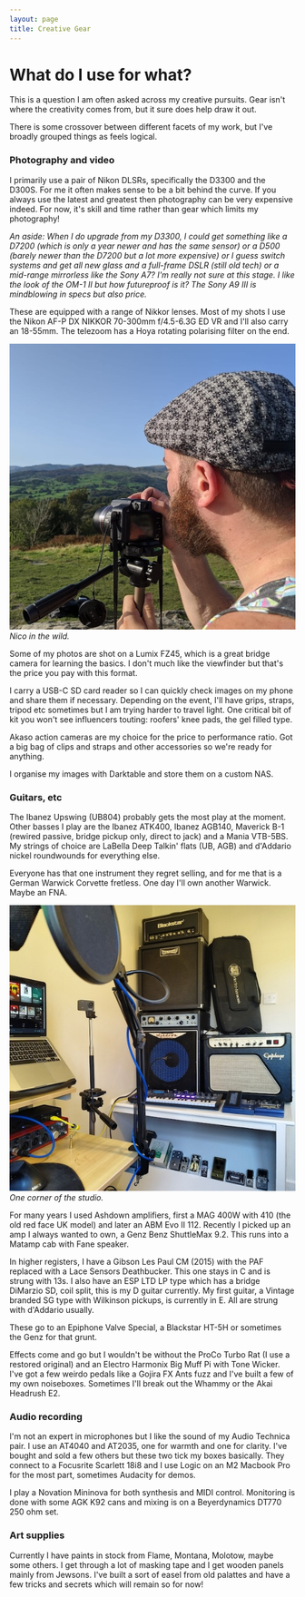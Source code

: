 ```yaml
---
layout: page
title: Creative Gear
---
```


# What do I use for what?

This is a question I am often asked across my creative pursuits. Gear isn't where the creativity comes from, but it sure does help draw it out.

There is some crossover between different facets of my work, but I've broadly grouped things as feels logical.

### Photography and video

I primarily use a pair of Nikon DLSRs, specifically the D3300 and the D300S. For me it often makes sense to be a bit behind the curve. If you always use the latest and greatest then photography can be very expensive indeed. For now, it's skill and time rather than gear which limits my photography!

*An aside: When I do upgrade from my D3300, I could get something like a D7200 (which is only a year newer and has the same sensor) or a  D500 (barely newer than the D7200 but a lot more expensive) or I guess switch systems and get all new glass and a full-frame DSLR (still old tech) or a mid-range mirrorless like the Sony A7? I'm really not sure at this stage. I like the look of the OM-1 II but how futureproof is it? The Sony A9 III is mindblowing in specs but also price.*

These are equipped with a range of Nikkor lenses. Most of my shots I use the Nikon AF-P DX NIKKOR 70-300mm f/4.5-6.3G ED VR and I'll also carry an 18-55mm. The telezoom has a Hoya rotating polarising filter on the end.

![Nico in the wild.](/public/img/snap.jpg)
*Nico in the wild.*

Some of my photos are shot on a Lumix FZ45, which is a great bridge camera for learning the basics. I don't much like the viewfinder but that's the price you pay with this format.

I carry a USB-C SD card reader so I can quickly check images on my phone and share them if necessary. Depending on the event, I'll have grips, straps, tripod etc sometimes but I am trying harder to travel light. One critical bit of kit you won't see influencers touting: roofers' knee pads, the gel filled type.

Akaso action cameras are my choice for the price to performance ratio. Got a big bag of clips and straps and other accessories so we're ready for anything.

I organise my images with Darktable and store them on a custom NAS.

### Guitars, etc

The Ibanez Upswing (UB804) probably gets the most play at the moment. Other basses I play are the Ibanez ATK400, Ibanez AGB140, Maverick B-1 (rewired passive, bridge pickup only, direct to jack) and a Mania VTB-5BS. My strings of choice are LaBella Deep Talkin' flats (UB, AGB) and d'Addario nickel roundwounds for everything else.

Everyone has that one instrument they regret selling, and for me that is a German Warwick Corvette fretless. One day I'll own another Warwick. Maybe an FNA.

![One corner of the studio.](/public/img/studio.jpg)
*One corner of the studio.*

For many years I used Ashdown amplifiers, first a MAG 400W with 410 (the old red face UK model) and later an ABM Evo II 112. Recently I picked up an amp I always wanted to own, a Genz Benz ShuttleMax 9.2. This runs into a Matamp cab with Fane speaker.

In higher registers, I have a Gibson Les Paul CM (2015) with the PAF replaced with a Lace Sensors Deathbucker. This one stays in C and is strung with 13s. I also have an ESP LTD LP type which has a bridge DiMarzio SD, coil split, this is my D guitar currently. My first guitar, a Vintage branded SG type with Wilkinson pickups, is currently in E. All are strung with d'Addario usually.

These go to an Epiphone Valve Special, a Blackstar HT-5H or sometimes the Genz for that grunt.

Effects come and go but I wouldn't be without the ProCo Turbo Rat (I use a restored original) and an Electro Harmonix Big Muff Pi with Tone Wicker. I've got a few weirdo pedals like a Gojira FX Ants fuzz and I've built a few of my own noiseboxes. Sometimes I'll break out the Whammy or the Akai Headrush E2.

### Audio recording

I'm not an expert in microphones but I like the sound of my Audio Technica pair. I use an AT4040 and AT2035, one for warmth and one for clarity. I've bought and sold a few others but these two tick my boxes basically. They connect to a Focusrite Scarlett 18i8 and I use Logic on an M2 Macbook Pro for the most part, sometimes Audacity for demos.

I play a Novation Mininova for both synthesis and MIDI control. Monitoring is done with some AGK K92 cans and mixing is on a Beyerdynamics DT770 250 ohm set.

### Art supplies

Currently I have paints in stock from Flame, Montana, Molotow, maybe some others. I get through a lot of masking tape and I get wooden panels mainly from Jewsons. I've built a sort of easel from old palattes and have a few tricks and secrets which will remain so for now!